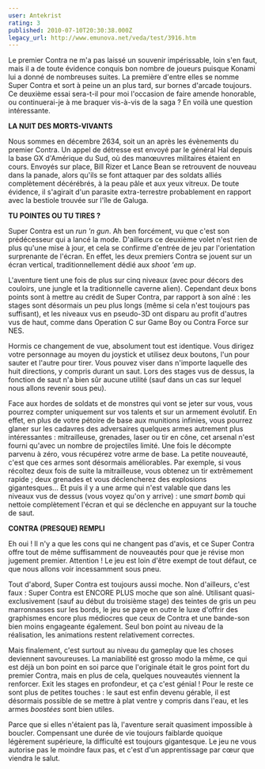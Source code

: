```yaml
---
user: Antekrist
rating: 3
published: 2010-07-10T20:30:38.000Z
legacy_url: http://www.emunova.net/veda/test/3916.htm
---
```

Le premier Contra ne m'a pas laissé un souvenir impérissable, loin s'en faut, mais il a de toute évidence conquis bon nombre de joueurs puisque Konami lui a donné de nombreuses suites. La première d'entre elles se nomme Super Contra et sort à peine un an plus tard, sur bornes d'arcade toujours. Ce deuxième essai sera-t-il pour moi l'occasion de faire amende honorable, ou continuerai-je à me braquer vis-à-vis de la saga ? En voilà une question intéressante.  

  

**LA NUIT DES MORTS-VIVANTS**  

Nous sommes en décembre 2634, soit un an après les évènements du premier Contra. Un appel de détresse est envoyé par le général Hal depuis la base GX d'Amérique du Sud, où des manœuvres militaires étaient en cours. Envoyés sur place, Bill Rizer et Lance Bean se retrouvent de nouveau dans la panade, alors qu'ils se font attaquer par des soldats alliés complètement décérébrés, à la peau pâle et aux yeux vitreux. De toute évidence, il s'agirait d'un parasite extra-terrestre probablement en rapport avec la bestiole trouvée sur l'île de Galuga.  

  

**TU POINTES OU TU TIRES ?**  

Super Contra est un _run 'n gun_. Ah ben forcément, vu que c'est son prédécesseur qui a lancé la mode. D'ailleurs ce deuxième volet n'est rien de plus qu'une mise à jour, et cela se confirme d'entrée de jeu par l'orientation surprenante de l'écran. En effet, les deux premiers Contra se jouent sur un écran vertical, traditionnellement dédié aux _shoot 'em up_.  

L'aventure tient une fois de plus sur cinq niveaux (avec pour décors des couloirs, une jungle et la traditionnelle caverne alien). Cependant deux bons points sont à mettre au crédit de Super Contra, par rapport à son aîné : les stages sont désormais un peu plus longs (même si cela n'est toujours pas suffisant), et les niveaux vus en pseudo-3D ont disparu au profit d'autres vus de haut, comme dans Operation C sur Game Boy ou Contra Force sur NES.  

Hormis ce changement de vue, absolument tout est identique. Vous dirigez votre personnage au moyen du joystick et utilisez deux boutons, l'un pour sauter et l'autre pour tirer. Vous pouvez viser dans n'importe laquelle des huit directions, y compris durant un saut. Lors des stages vus de dessus, la fonction de saut n'a bien sûr aucune utilité (sauf dans un cas sur lequel nous allons revenir sous peu).  

Face aux hordes de soldats et de monstres qui vont se jeter sur vous, vous pourrez compter uniquement sur vos talents et sur un armement évolutif. En effet, en plus de votre pétoire de base aux munitions infinies, vous pourrez glaner sur les cadavres des adversaires quelques armes autrement plus intéressantes : mitrailleuse, grenades, laser ou tir en cône, cet arsenal n'est fourni qu'avec un nombre de projectiles limité. Une fois le décompte parvenu à zéro, vous récupérez votre arme de base. La petite nouveauté, c'est que ces armes sont désormais améliorables. Par exemple, si vous récoltez deux fois de suite la mitrailleuse, vous obtenez un tir extrêmement rapide ; deux grenades et vous déclencherez des explosions gigantesques... Et puis il y a une arme qui n'est valable que dans les niveaux vus de dessus (vous voyez qu'on y arrive) : une _smart bomb_ qui nettoie complètement l'écran et qui se déclenche en appuyant sur la touche de saut.  

  

**CONTRA (PRESQUE) REMPLI**  

Eh oui ! Il n'y a que les cons qui ne changent pas d'avis, et ce Super Contra offre tout de même suffisamment de nouveautés pour que je révise mon jugement premier. Attention ! Le jeu est loin d'être exempt de tout défaut, ce que nous allons voir incessamment sous pneu.  

Tout d'abord, Super Contra est toujours aussi moche. Non d'ailleurs, c'est faux : Super Contra est ENCORE PLUS moche que son aîné. Utilisant quasi-exclusivement (sauf au début du troisième stage) des teintes de gris un peu marronnasses sur les bords, le jeu se paye en outre le luxe d'offrir des graphismes encore plus médiocres que ceux de Contra et une bande-son bien moins engageante également. Seul bon point au niveau de la réalisation, les animations restent relativement correctes.  

Mais finalement, c'est surtout au niveau du gameplay que les choses deviennent savoureuses. La maniabilité est grosso modo la même, ce qui est déjà un bon point en soi parce que l'originale était le gros point fort du premier Contra, mais en plus de cela, quelques nouveautés viennent la renforcer. Exit les stages en profondeur, et ça c'est génial ! Pour le reste ce sont plus de petites touches : le saut est enfin devenu gérable, il est désormais possible de se mettre à plat ventre y compris dans l'eau, et les armes _boostées_ sont bien utiles.  

Parce que si elles n'étaient pas là, l'aventure serait quasiment impossible à boucler. Compensant une durée de vie toujours faiblarde quoique légèrement supérieure, la difficulté est toujours gigantesque. Le jeu ne vous autorise pas le moindre faux pas, et c'est d'un apprentissage par cœur que viendra le salut.